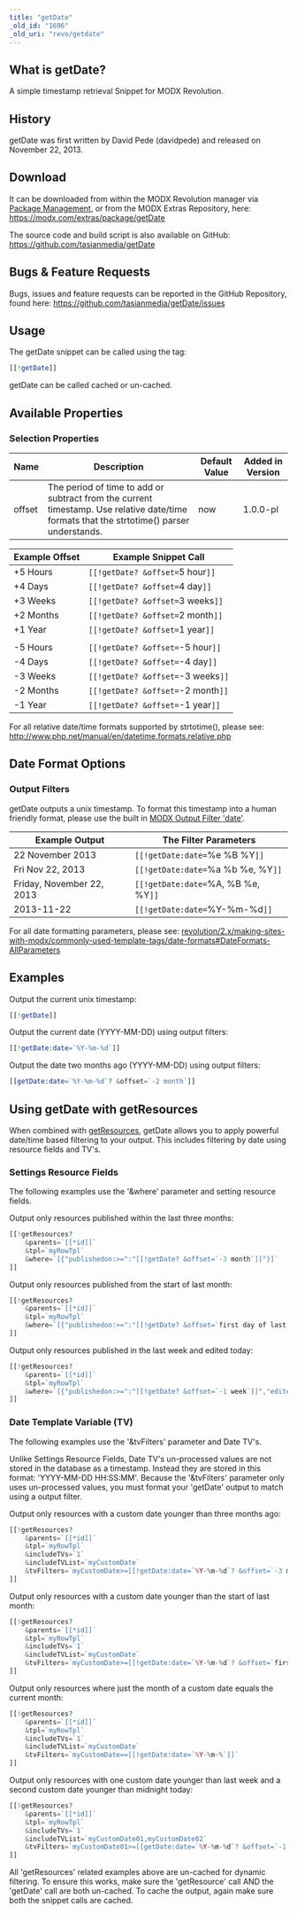 ```yaml
---
title: "getDate"
_old_id: "1696"
_old_uri: "revo/getdate"
---
```


## What is getDate?

A simple timestamp retrieval Snippet for MODX Revolution.

## History

getDate was first written by David Pede (davidpede) and released on November 22, 2013.

## Download

It can be downloaded from within the MODX Revolution manager via [Package Management](en/building-sites/extras), or from the MODX Extras Repository, here: <https://modx.com/extras/package/getDate>

The source code and build script is also available on GitHub: <https://github.com/tasianmedia/getDate>

## Bugs & Feature Requests

Bugs, issues and feature requests can be reported in the GitHub Repository, found here: <https://github.com/tasianmedia/getDate/issues>

## Usage

The getDate snippet can be called using the tag:

``` php
[[!getDate]]
```

getDate can be called cached or un-cached.

## Available Properties

### Selection Properties

| Name   | Description                                                                                                                               | Default Value | Added in Version |
| ------ | ----------------------------------------------------------------------------------------------------------------------------------------- | ------------- | ---------------- |
| offset | The period of time to add or subtract from the current timestamp. Use relative date/time formats that the strtotime() parser understands. | now           | 1.0.0-pl         |

| Example Offset | Example Snippet Call               |
| -------------- | ---------------------------------- |
| +5 Hours       | `[[!getDate? &offset=`5 hour`]]`   |
| +4 Days        | `[[!getDate? &offset=`4 day`]]`    |
| +3 Weeks       | `[[!getDate? &offset=`3 weeks`]]`  |
| +2 Months      | `[[!getDate? &offset=`2 month`]]`  |
| +1 Year        | `[[!getDate? &offset=`1 year`]]`   |
|                |
| -5 Hours       | `[[!getDate? &offset=`-5 hour`]]`  |
| -4 Days        | `[[!getDate? &offset=`-4 day`]]`   |
| -3 Weeks       | `[[!getDate? &offset=`-3 weeks`]]` |
| -2 Months      | `[[!getDate? &offset=`-2 month`]]` |
| -1 Year        | `[[!getDate? &offset=`-1 year`]]`  |

For all relative date/time formats supported by strtotime(), please see: <http://www.php.net/manual/en/datetime.formats.relative.php>

## Date Format Options

### Output Filters

getDate outputs a unix timestamp. To format this timestamp into a human friendly format, please use the built in [MODX Output Filter 'date'](making-sites-with-modx/customizing-content/input-and-output-filters-(output-modifiers)#InputandOutputFilters(OutputModifiers)-Stringoutputmodifiers).

| Example Output            | The Filter Parameters               |
| ------------------------- | ----------------------------------- |
| 22 November 2013          | `[[!getDate:date=`%e %B %Y`]]`      |
| Fri Nov 22, 2013          | `[[!getDate:date=`%a %b %e, %Y`]]`  |
| Friday, November 22, 2013 | `[[!getDate:date=`%A, %B %e, %Y`]]` |
| 2013-11-22                | `[[!getDate:date=`%Y-%m-%d`]]`      |

For all date formatting parameters, please see: [revolution/2.x/making-sites-with-modx/commonly-used-template-tags/date-formats#DateFormats-AllParameters](making-sites-with-modx/commonly-used-template-tags/date-formats#DateFormats-AllParameters)

## Examples

Output the current unix timestamp:

``` php
[[!getDate]]
```

Output the current date (YYYY-MM-DD) using output filters:

``` php
[[!getDate:date=`%Y-%m-%d`]]
```

Output the date two months ago (YYYY-MM-DD) using output filters:

``` php
[[getDate:date=`%Y-%m-%d`? &offset=`-2 month`]]
```

## Using getDate with getResources

When combined with [getResources](extras/getresources "getResources"), getDate allows you to apply powerful date/time based filtering to your output. This includes filtering by date using resource fields and TV's.

### Settings Resource Fields

The following examples use the '&where' parameter and setting resource fields.

Output only resources published within the last three months:

``` php
[[!getResources?
    &parents=`[[*id]]`
    &tpl=`myRowTpl`
    &where=`[{"publishedon:>=":"[[!getDate? &offset=`-3 month`]]"}]`
]]
```

Output only resources published from the start of last month:

``` php
[[!getResources?
    &parents=`[[*id]]`
    &tpl=`myRowTpl`
    &where=`[{"publishedon:>=":"[[!getDate? &offset=`first day of last month`]]"}]`
]]
```

Output only resources published in the last week and edited today:

``` php
[[!getResources?
    &parents=`[[*id]]`
    &tpl=`myRowTpl`
    &where=`[{"publishedon:>=":"[[!getDate? &offset=`-1 week`]]","editedon:>=":"[[!getDate? &offset=`today`]]"}]`
]]
```

### Date Template Variable (TV)

The following examples use the '&tvFilters' parameter and Date TV's.

Unlike Settings Resource Fields, Date TV's un-processed values are not stored in the database as a timestamp. Instead they are stored in this format: 'YYYY-MM-DD HH:SS:MM'. Because the '&tvFilters' parameter only uses un-processed values, you must format your 'getDate' output to match using a output filter.

Output only resources with a custom date younger than three months ago:

``` php
[[!getResources?
    &parents=`[[*id]]`
    &tpl=`myRowTpl`
    &includeTVs=`1`
    &includeTVList=`myCustomDate`
    &tvFilters=`myCustomDate>=[[!getDate:date=`%Y-%m-%d`? &offset=`-3 month`]]`
]]
```

Output only resources with a custom date younger than the start of last month:

``` php
[[!getResources?
    &parents=`[[*id]]`
    &tpl=`myRowTpl`
    &includeTVs=`1`
    &includeTVList=`myCustomDate`
    &tvFilters=`myCustomDate>=[[!getDate:date=`%Y-%m-%d`? &offset=`first day of last month`]]`
]]
```

Output only resources where just the month of a custom date equals the current month:

``` php
[[!getResources?
    &parents=`[[*id]]`
    &tpl=`myRowTpl`
    &includeTVs=`1`
    &includeTVList=`myCustomDate`
    &tvFilters=`myCustomDate==[[!getDate:date=`%Y-%m-%`]]`
]]
```

Output only resources with one custom date younger than last week and a second custom date younger than midnight today:

``` php
[[!getResources?
    &parents=`[[*id]]`
    &tpl=`myRowTpl`
    &includeTVs=`1`
    &includeTVList=`myCustomDate01,myCustomDate02`
    &tvFilters=`myCustomDate01>=[[getDate:date=`%Y-%m-%d`? &offset=`-1 week`]],myCustomDate02>=[[getDate:date=`%Y-%m-%d %T`? &offset=`today`]]`
]]
```

All 'getResources' related examples above are un-cached for dynamic filtering. To ensure this works, make sure the 'getResource' call AND the 'getDate' call are both un-cached. To cache the output, again make sure both the snippet calls are cached.
